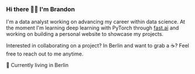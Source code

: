 ### Hi there 👋🏼 I'm Brandon

I'm a data analyst working on advancing my career within data science. At the moment I'm learning deep learning with PyTorch through [fast.ai](https://www.fast.ai) and working on building a personal website to showcase my projects.

Interested in collaborating on a project? In Berlin and want to grab a ☕️? Feel free to reach out to me anytime.

📍 Currently living in Berlin

<!--
**branBeckett/branBeckett** is a ✨ _special_ ✨ repository because its `README.md` (this file) appears on your GitHub profile.

Here are some ideas to get you started:

- 🔭 I’m currently working on advancing my career within data science.
- 🌱 I’m currently learning data engineering best practices, and PyTorch through fast.ai
- 👯 I’m looking to collaborate on ...
- 🤔 I’m looking for help with ...
- 💬 Ask me about ...
- 📫 How to reach me: ...
- 😄 Pronouns: ...
- ⚡ Fun fact: ...
-->
